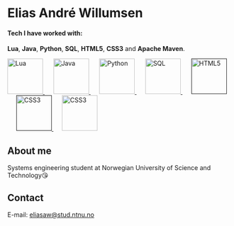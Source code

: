 # Elias André Willumsen

#### Tech I have worked with:
**Lua**, **Java**, **Python**, **SQL**, **HTML5**, **CSS3** and **Apache Maven**.

<p align="left">
  <a href="https://www.lua.org/">
    <img src="https://upload.wikimedia.org/wikipedia/commons/c/cf/Lua-Logo.svg" height="80" alt="Lua">
  </a>
  &nbsp;&nbsp;&nbsp;&nbsp;
  <a href="https://www.oracle.com/java/">
    <img src="https://upload.wikimedia.org/wikipedia/en/3/30/Java_programming_language_logo.svg" height="80" alt="Java">
  </a>
  &nbsp;&nbsp;&nbsp;&nbsp;
  <a href="https://www.python.org/">
    <img src="https://upload.wikimedia.org/wikipedia/commons/c/c3/Python-logo-notext.svg" height="80" alt="Python">
  </a>
  &nbsp;&nbsp;&nbsp;&nbsp;
  <a href="https://www.mysql.com/">
    <img src="https://upload.wikimedia.org/wikipedia/commons/d/d7/Sql_data_base_with_logo.svg" height="80" alt="SQL">
  </a>
  &nbsp;&nbsp;&nbsp;&nbsp;
  <a href="">
    <img src="https://upload.wikimedia.org/wikipedia/commons/6/61/HTML5_logo_and_wordmark.svg" height="80" alt="HTML5">
  </a>
  &nbsp;&nbsp;&nbsp;&nbsp;
  <a href="">
    <img src="https://upload.wikimedia.org/wikipedia/commons/d/d5/CSS3_logo_and_wordmark.svg" height="80" alt="CSS3">
  </a>
  &nbsp;&nbsp;&nbsp;&nbsp;
  <a href="https://maven.apache.org/">
    <img src="https://upload.wikimedia.org/wikipedia/commons/5/52/Apache_Maven_logo.svg" height="80" alt="CSS3">
  </a>
</p>

## About me

Systems engineering student at Norwegian University of Science and Technology😘

## Contact

E-mail: eliasaw@stud.ntnu.no
